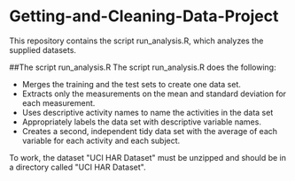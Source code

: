 Getting-and-Cleaning-Data-Project
=================================


This repository contains the script run_analysis.R, which analyzes the supplied datasets.

##The script run_analysis.R
The script run_analysis.R does the following:
* Merges the training and the test sets to create one data set.
* Extracts only the measurements on the mean and standard deviation for each measurement. 
* Uses descriptive activity names to name the activities in the data set
* Appropriately labels the data set with descriptive variable names. 
* Creates a second, independent tidy data set with the average of each variable for each activity and each subject. 


To work, the dataset "UCI HAR Dataset" must be unzipped and should be in a directory called "UCI HAR Dataset".

